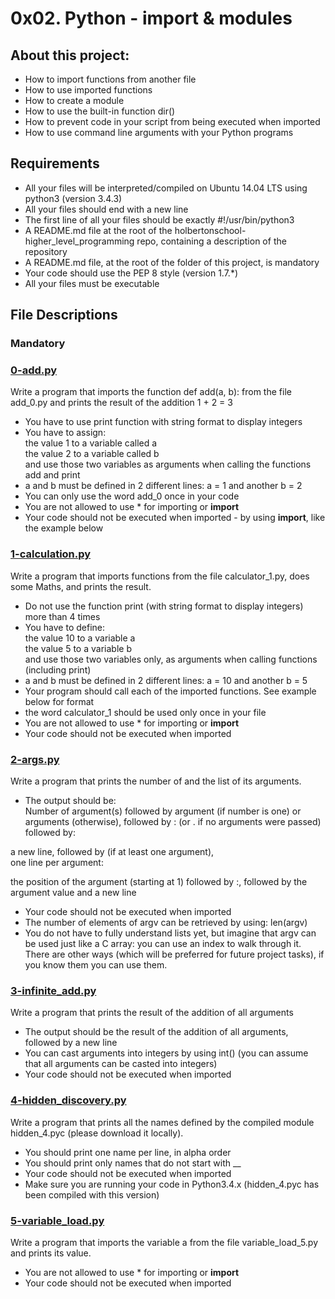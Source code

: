 # 0x02. Python - import & modules

## About this project:
- How to import functions from another file
- How to use imported functions
- How to create a module
- How to use the built-in function dir()
- How to prevent code in your script from being executed when imported
- How to use command line arguments with your Python programs

## Requirements
- All your files will be interpreted/compiled on Ubuntu 14.04 LTS using python3 (version 3.4.3)
- All your files should end with a new line
- The first line of all your files should be exactly #!/usr/bin/python3
- A README.md file at the root of the holbertonschool-higher_level_programming repo, containing a description of the repository
- A README.md file, at the root of the folder of this project, is mandatory
- Your code should use the PEP 8 style (version 1.7.*)
- All your files must be executable

## File Descriptions

### Mandatory

### [0-add.py](https://github.com/Valentinaga1/holbertonschool-higher_level_programming/tree/master/0x02-python-import_modules/0-add.py "0-add.py")
Write a program that imports the function def add(a, b): from the file add_0.py and prints the result of the addition 1 + 2 = 3
- You have to use print function with string format to display integers
- You have to assign:  
the value 1 to a variable called a  
the value 2 to a variable called b  
and use those two variables as arguments when calling the functions add and print  
- a and b must be defined in 2 different lines: a = 1 and another b = 2
- You can only use the word add_0 once in your code
- You are not allowed to use * for importing or __import__
- Your code should not be executed when imported - by using __import__, like the example below

### [1-calculation.py](https://github.com/Valentinaga1/holbertonschool-higher_level_programming/tree/master/0x02-python-import_modules/1-calculation.py "1-calculation.py")
Write a program that imports functions from the file calculator_1.py, does some Maths, and prints the result.
- Do not use the function print (with string format to display integers) more than 4 times
- You have to define:  
the value 10 to a variable a  
the value 5 to a variable b  
and use those two variables only, as arguments when calling functions (including print)  
- a and b must be defined in 2 different lines: a = 10 and another b = 5
- Your program should call each of the imported functions. See example below for format
- the word calculator_1 should be used only once in your file
- You are not allowed to use * for importing or __import__
- Your code should not be executed when imported

### [2-args.py](https://github.com/Valentinaga1/holbertonschool-higher_level_programming/tree/master/0x02-python-import_modules/2-args.py "2-args.py")
Write a program that prints the number of and the list of its arguments.
- The output should be:  
Number of argument(s) followed by argument (if number is one) or arguments (otherwise), followed by
: (or . if no arguments were passed) followed by:  

a new line, followed by (if at least one argument),  
one line per argument:  

the position of the argument (starting at 1) followed by :, followed by the argument value and a new line
- Your code should not be executed when imported
- The number of elements of argv can be retrieved by using: len(argv)
- You do not have to fully understand lists yet, but imagine that argv can be used just like a C array: you can use an index to walk through it. There are other ways (which will be preferred for future project tasks), if you know them you can use them.

### [3-infinite_add.py](https://github.com/Valentinaga1/holbertonschool-higher_level_programming/tree/master/0x02-python-import_modules/3-infinite_add.py "3-infinite_add.py")
Write a program that prints the result of the addition of all arguments
- The output should be the result of the addition of all arguments, followed by a new line
- You can cast arguments into integers by using int() (you can assume that all arguments can be casted into integers)
- Your code should not be executed when imported

### [4-hidden_discovery.py](https://github.com/Valentinaga1/holbertonschool-higher_level_programming/tree/master/0x02-python-import_modules/4-hidden_discovery.py "4-hidden_discovery.py")
Write a program that prints all the names defined by the compiled module hidden_4.pyc (please download it locally).
- You should print one name per line, in alpha order
- You should print only names that do not start with __
- Your code should not be executed when imported
- Make sure you are running your code in Python3.4.x (hidden_4.pyc has been compiled with this version)

### [5-variable_load.py](https://github.com/Valentinaga1/holbertonschool-higher_level_programming/tree/master/0x02-python-import_modules/5-variable_load.py "5-variable_load.py")
Write a program that imports the variable a from the file variable_load_5.py and prints its value.
- You are not allowed to use * for importing or __import__
- Your code should not be executed when imported